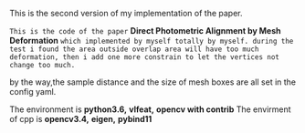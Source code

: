 This is the second version of my implementation of the paper. 

`This is the code of the paper` 
**Direct Photometric Alignment by Mesh Deformation**
`which implemented by myself totally by myself.
during the test i found the area outside overlap area will have too much deformation,
then i add one more constrain to let the vertices not change too much.`

by the way,the sample distance and the size of mesh boxes are all set in the config yaml.


The environment is 
**python3.6,** 
**vlfeat,**
**opencv with contrib**
The envirment of cpp is
**opencv3.4,**
**eigen,**
**pybind11**
